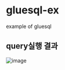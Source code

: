 # gluesql-ex
example of gluesql

## query실행 결과
![image](https://user-images.githubusercontent.com/22141521/168510898-889bda88-a360-497e-aaef-81a3d017f48f.png)
